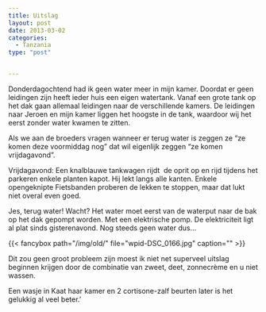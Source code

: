 ```yaml
---
title: Uitslag
layout: post
date: 2013-03-02
categories:
  - Tanzania
type: "post"


---
```

Donderdagochtend had ik geen water meer in mijn kamer. Doordat er geen leidingen zijn heeft ieder huis een eigen watertank. Vanaf een grote tank op het dak gaan allemaal leidingen naar de verschillende kamers. De leidingen naar Jeroen en mijn kamer liggen het hoogste in de tank, waardoor wij het eerst zonder water kwamen te zitten.

Als we aan de broeders vragen wanneer er terug water is zeggen ze &#8220;ze komen deze voormiddag nog&#8221; dat wil eigenlijk zeggen &#8220;ze komen vrijdagavond&#8221;.

Vrijdagavond: Een knalblauwe tankwagen rijdt  de oprit op en rijd tijdens het parkeren enkele planten kapot. Hij lekt langs alle kanten. Enkele opengeknipte Fietsbanden proberen de lekken te stoppen, maar dat lukt niet overal even goed.

Jes, terug water! Wacht? Het water moet eerst van de waterput naar de bak op het dak gepompt worden. Met een elektrische pomp. De elektriciteit ligt al plat sinds gisterenavond. Nog steeds geen water dus&#8230;

{{< fancybox path="/img/old/" file="wpid-DSC_0166.jpg"  caption="" >}}

Dit zou geen groot probleem zijn moest ik niet net superveel uitslag beginnen krijgen door de combinatie van zweet, deet, zonnecrème en u niet wassen.

Een wasje in Kaat haar kamer en 2 cortisone-zalf beurten later is het gelukkig al veel beter.&#8217;

